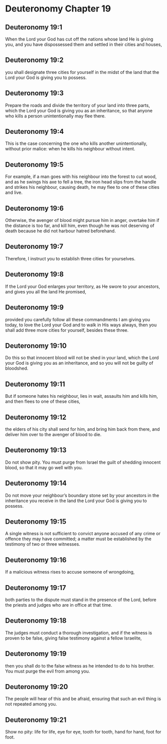 # Deuteronomy Chapter 19

## Deuteronomy 19:1
When the Lord your God has cut off the nations whose land He is giving you, and you have dispossessed them and settled in their cities and houses,

## Deuteronomy 19:2
you shall designate three cities for yourself in the midst of the land that the Lord your God is giving you to possess.

## Deuteronomy 19:3
Prepare the roads and divide the territory of your land into three parts, which the Lord your God is giving you as an inheritance, so that anyone who kills a person unintentionally may flee there.

## Deuteronomy 19:4
This is the case concerning the one who kills another unintentionally, without prior malice: when he kills his neighbour without intent.

## Deuteronomy 19:5
For example, if a man goes with his neighbour into the forest to cut wood, and as he swings his axe to fell a tree, the iron head slips from the handle and strikes his neighbour, causing death, he may flee to one of these cities and live.

## Deuteronomy 19:6
Otherwise, the avenger of blood might pursue him in anger, overtake him if the distance is too far, and kill him, even though he was not deserving of death because he did not harbour hatred beforehand.

## Deuteronomy 19:7
Therefore, I instruct you to establish three cities for yourselves.

## Deuteronomy 19:8
If the Lord your God enlarges your territory, as He swore to your ancestors, and gives you all the land He promised,

## Deuteronomy 19:9
provided you carefully follow all these commandments I am giving you today, to love the Lord your God and to walk in His ways always, then you shall add three more cities for yourself, besides these three.

## Deuteronomy 19:10
Do this so that innocent blood will not be shed in your land, which the Lord your God is giving you as an inheritance, and so you will not be guilty of bloodshed.

## Deuteronomy 19:11
But if someone hates his neighbour, lies in wait, assaults him and kills him, and then flees to one of these cities,

## Deuteronomy 19:12
the elders of his city shall send for him, and bring him back from there, and deliver him over to the avenger of blood to die.

## Deuteronomy 19:13
Do not show pity. You must purge from Israel the guilt of shedding innocent blood, so that it may go well with you.

## Deuteronomy 19:14
Do not move your neighbour’s boundary stone set by your ancestors in the inheritance you receive in the land the Lord your God is giving you to possess.

## Deuteronomy 19:15
A single witness is not sufficient to convict anyone accused of any crime or offence they may have committed; a matter must be established by the testimony of two or three witnesses.

## Deuteronomy 19:16
If a malicious witness rises to accuse someone of wrongdoing,

## Deuteronomy 19:17
both parties to the dispute must stand in the presence of the Lord, before the priests and judges who are in office at that time.

## Deuteronomy 19:18
The judges must conduct a thorough investigation, and if the witness is proven to be false, giving false testimony against a fellow Israelite,

## Deuteronomy 19:19
then you shall do to the false witness as he intended to do to his brother. You must purge the evil from among you.

## Deuteronomy 19:20
The people will hear of this and be afraid, ensuring that such an evil thing is not repeated among you.

## Deuteronomy 19:21
Show no pity: life for life, eye for eye, tooth for tooth, hand for hand, foot for foot.
